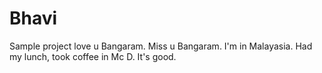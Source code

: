 # Bhavi
Sample project
love u Bangaram.
Miss u Bangaram.
I'm in Malayasia.
Had my lunch, took coffee in Mc D.
It's good.
